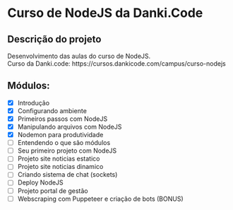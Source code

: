 # Curso de NodeJS da Danki.Code

## Descrição do projeto
<p align="justify">
  Desenvolvimento das aulas do curso de NodeJS. <br>
  Curso da Danki.code: https://cursos.dankicode.com/campus/curso-nodejs
</p>

## Módulos:
- [x] Introdução <br>
- [x] Configurando ambiente <br>
- [x] Primeiros passos com NodeJS <br>
- [x] Manipulando arquivos com NodeJS <br>
- [x] Nodemon para produtividade <br>
- [ ] Entendendo o que são módulos <br>
- [ ] Seu primeiro projeto com NodeJS <br>
- [ ] Projeto site noticias estatico <br>
- [ ] Projeto site noticias dinamico <br>
- [ ] Criando sistema de chat (sockets) <br>
- [ ] Deploy NodeJS <br>
- [ ] Projeto portal de gestão <br>
- [ ] Webscraping com Puppeteer e criação de bots (BONUS)

